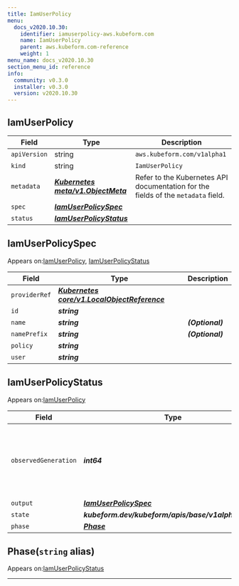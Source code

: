 ```yaml
---
title: IamUserPolicy
menu:
  docs_v2020.10.30:
    identifier: iamuserpolicy-aws.kubeform.com
    name: IamUserPolicy
    parent: aws.kubeform.com-reference
    weight: 1
menu_name: docs_v2020.10.30
section_menu_id: reference
info:
  community: v0.3.0
  installer: v0.3.0
  version: v2020.10.30
---
```


## IamUserPolicy
| Field | Type | Description |
| ------ | ----- | ----------- |
| `apiVersion` | string | `aws.kubeform.com/v1alpha1` |
|    `kind` | string | `IamUserPolicy` |
| `metadata` | ***[Kubernetes meta/v1.ObjectMeta](https://v1-18.docs.kubernetes.io/docs/reference/generated/kubernetes-api/v1.18/#objectmeta-v1-meta)***|Refer to the Kubernetes API documentation for the fields of the `metadata` field.|
| `spec` | ***[IamUserPolicySpec](#iamuserpolicyspec)***||
| `status` | ***[IamUserPolicyStatus](#iamuserpolicystatus)***||
## IamUserPolicySpec

Appears on:[IamUserPolicy](#iamuserpolicy), [IamUserPolicyStatus](#iamuserpolicystatus)

| Field | Type | Description |
| ------ | ----- | ----------- |
| `providerRef` | ***[Kubernetes core/v1.LocalObjectReference](https://v1-18.docs.kubernetes.io/docs/reference/generated/kubernetes-api/v1.18/#localobjectreference-v1-core)***||
| `id` | ***string***||
| `name` | ***string***| ***(Optional)*** |
| `namePrefix` | ***string***| ***(Optional)*** |
| `policy` | ***string***||
| `user` | ***string***||
## IamUserPolicyStatus

Appears on:[IamUserPolicy](#iamuserpolicy)

| Field | Type | Description |
| ------ | ----- | ----------- |
| `observedGeneration` | ***int64***| ***(Optional)*** Resource generation, which is updated on mutation by the API Server.|
| `output` | ***[IamUserPolicySpec](#iamuserpolicyspec)***| ***(Optional)*** |
| `state` | ***kubeform.dev/kubeform/apis/base/v1alpha1.State***| ***(Optional)*** |
| `phase` | ***[Phase](#phase)***| ***(Optional)*** |
## Phase(`string` alias)

Appears on:[IamUserPolicyStatus](#iamuserpolicystatus)

---
